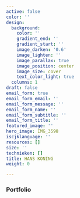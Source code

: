 ```yaml
---
active: false
color: ''
design:
  background:
    color: ''
    gradient_end: ''
    gradient_start: ''
    image_darken: '0.6'
    image_lighten: ''
    image_parallax: true
    image_position: center
    image_size: cover
    text_color_light: true
  columns: 1
draft: false
email_form: true
email_form_email: ''
email_form_message: ''
email_form_name: ''
email_form_subtitle: ''
email_form_title: ''
featured_image: ''
hero_image: IMG_3598
iscjklanguage: ''
resources: []
size: ''
technieken: []
title: HANS KONING
weight: 0

---
```


### Portfolio